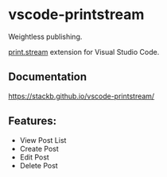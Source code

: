 # vscode-printstream

Weightless publishing.

[print.stream](https://print.stream) extension for Visual Studio Code.

## Documentation

<https://stackb.github.io/vscode-printstream/>

## Features:

- View Post List
- Create Post
- Edit Post
- Delete Post